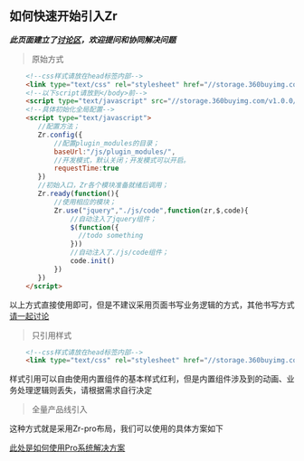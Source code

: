 如何快速开始引入Zr
---
***此页面建立了[讨论区](//github.com/guguaihaha/zr-engine/issues/3)，欢迎提问和协同解决问题***
> 原始方式

```html
    <!--css样式请放在head标签内部-->
    <link type="text/css" rel="stylesheet" href="//storage.360buyimg.com/v1.0.0/zr/css/cdn_zr.css" />
    <!--以下script请放到</body>前-->
    <script type="text/javascript" src="//storage.360buyimg.com/v1.0.0/zr.min.js"></script>
    <!--具体初始化全局配置-->
    <script type="text/javascript">
       //配置方法；
       Zr.config({
           //配置plugin_modules的目录；
           baseUrl:"/js/plugin_modules/",
           //开发模式，默认关闭；开发模式可以开启。
           requestTime:true
       })
       //初始入口，Zr各个模块准备就绪后调用；
       Zr.ready(function(){
           //使用相应的模块；
           Zr.use("jquery","./js/code",function(zr,$,code){
               //自动注入了jquery组件；
               $(function({
                 //todo something
               }))
               //自动注入了./js/code组件；
               code.init()
           })
       })
    </script>
```
以上方式直接使用即可，但是不建议采用页面书写业务逻辑的方式，其他书写方式[请一起讨论](//github.com/guguaihaha/zr-engine/issues/2)


> 只引用样式
```html
    <!--css样式请放在head标签内部-->
    <link type="text/css" rel="stylesheet" href="//storage.360buyimg.com/v1.0.0/zr/css/cdn_zr.css" />
```
样式引用可以自由使用内置组件的基本样式红利，但是内置组件涉及到的动画、业务处理逻辑则丢失，请根据需求自行决定

> 全量产品线引入

这种方式就是采用Zr-pro布局，我们可以使用的具体方案如下

[此处是如何使用Pro系统解决方案](//github.com/guguaihaha/zr-pro-flex)